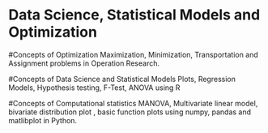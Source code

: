 # Data Science, Statistical Models and Optimization

#Concepts of Optimization
Maximization, Minimization, Transportation and Assignment problems in Operation Research.

#Concepts of Data Science and Statistical Models
Plots, Regression Models, Hypothesis testing, F-Test, ANOVA using R

#Concepts of Computational statistics
MANOVA, Multivariate linear model, bivariate distribution plot , basic function plots using numpy, pandas and matlibplot in Python.


